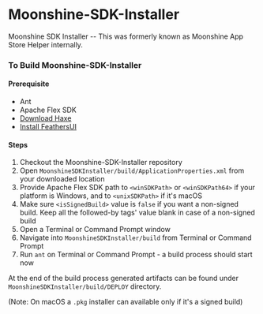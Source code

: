 # Moonshine-SDK-Installer
Moonshine SDK Installer -- This was formerly known as Moonshine App Store Helper internally.

### To Build Moonshine-SDK-Installer

#### Prerequisite
- Ant
- Apache Flex SDK
- [Download Haxe](https://haxe.org/download/)
- [Install FeathersUI](https://feathersui.com/learn/haxe-openfl/installation/)

#### Steps

1. Checkout the Moonshine-SDK-Installer repository
2. Open `MoonshineSDKInstaller/build/ApplicationProperties.xml` from your downloaded location
3. Provide Apache Flex SDK path to `<winSDKPath>` or `<winSDKPath64>` if your platform is Windows, and to `<unixSDKPath>` if it's macOS
4. Make sure `<isSignedBuild>` value is `false` if you want a non-signed build. Keep all the followed-by tags' value blank in case of a non-signed build
5. Open a Terminal or Command Prompt window
6. Navigate into `MoonshineSDKInstaller/build` from Terminal or Command Prompt
7. Run `ant` on Terminal or Command Prompt - a build process should start now

At the end of the build process generated artifacts can be found under `MoonshineSDKInstaller/build/DEPLOY` directory.

(Note: On macOS a `.pkg` installer can available only if it's a signed build)

